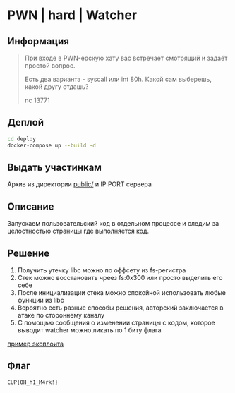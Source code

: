 # PWN | hard | Watcher

## Информация

> При входе в PWN-ерскую хату вас встречает смотрящий и задаёт простой вопрос.
> 
> Есть два варианта - syscall или int 80h. Какой сам выберешь, какой другу отдашь?
> 
> nc <ip> 13771
>

## Деплой

```sh
cd deploy
docker-compose up --build -d
```

## Выдать участинкам

Архив из директории [public/](public/) и IP:PORT сервера

## Описание
Запускаем пользовательский код в отдельном процессе и следим за целостностью страницы где выполняется код.

## Решение

1. Получить утечку libc можно по оффсету из fs-регистра
2. Стек можно восстановить чреез fs:0x300 или просто выделить его себе
3. После инициализации стека можно спокойной использовать любые функции из libc
4. Вероятно есть разные способы решения, авторский заключается в атаке по стороннему каналу
5. С помощью сообщения о изменении страницы с кодом, которое выводит watcher можно ликать по 1 биту флага

[пример эксплоита](solve/splo2.py)

## Флаг

`CUP{0H_h1_M4rk!}`

